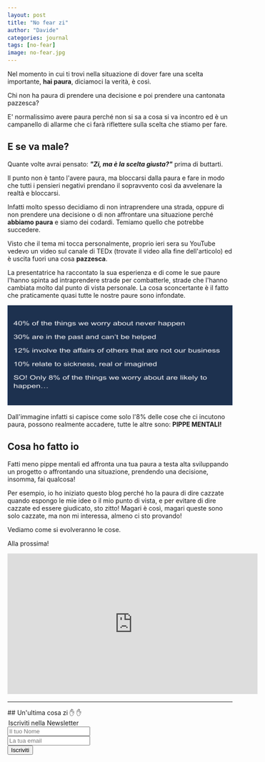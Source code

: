 ```yaml
---
layout: post
title: "No fear zi"
author: "Davide"
categories: journal
tags: [no-fear]
image: no-fear.jpg
---
```


Nel momento in cui ti trovi nella situazione di dover fare una scelta importante, **hai paura**, diciamoci la verità, è così.

Chi non ha paura di prendere una decisione e poi prendere una cantonata pazzesca? 

E' normalissimo avere paura perché non si sa a cosa si va incontro ed è un campanello di allarme che ci farà riflettere sulla scelta che stiamo per fare.

## E se va male?

Quante volte avrai pensato: ***"Zi, ma è la scelta giusta?"*** prima di buttarti. 

Il punto non è tanto l'avere paura, ma bloccarsi dalla paura e fare in modo che tutti i pensieri negativi prendano il sopravvento così da avvelenare la realtà e bloccarsi.

Infatti molto spesso decidiamo di non intraprendere una strada, oppure di non prendere una decisione o di non affrontare una situazione perché **abbiamo paura** e siamo dei codardi. Temiamo quello che potrebbe succedere.

Visto che il tema mi tocca personalmente, proprio ieri sera su YouTube vedevo un video sul canale di TEDx (trovate il video alla fine dell'articolo) ed è uscita fuori una cosa **pazzesca**. 

La presentatrice ha raccontato la sua esperienza e di come le sue paure l'hanno spinta ad intraprendere strade per combatterle, strade che l'hanno cambiata molto dal punto di vista personale. 
La cosa sconcertante è il fatto che praticamente quasi tutte le nostre paure sono infondate. 

<img src="../assets/img/fears.jpg">

Dall'immagine infatti si capisce come solo l'8% delle cose che ci incutono paura, possono realmente accadere, tutte le altre sono: **PIPPE MENTALI!**

## Cosa ho fatto io

Fatti meno pippe mentali ed affronta una tua paura a testa alta sviluppando un progetto o affrontando una situazione, prendendo una decisione, insomma, fai qualcosa! 

Per esempio, io ho iniziato questo blog perché ho la paura di dire cazzate quando espongo le mie idee o il mio punto di vista, e per evitare di dire cazzate ed essere giudicato, sto zitto! 
Magari è così, magari queste sono solo cazzate, ma non mi interessa, almeno ci sto provando!

Vediamo come si evolveranno le cose.

Alla prossima!

<iframe width="560" height="315" src="https://www.youtube.com/embed/-FyVetL1MEw" frameborder="0" allow="autoplay; encrypted-media" allowfullscreen></iframe>

<br>
<hr>
## Un'ultima cosa zi ✋ ✋

<form action="https://sprintstudio.us11.list-manage.com/subscribe/post?u=baa6a96ac00514e2d994c55e2&amp;id=10b14f6753" method="post" id="mc-embedded-subscribe-form" name="mc-embedded-subscribe-form" class="validate" target="_blank" validate>
	<legend>Iscriviti nella Newsletter</legend>
	<div class="form-group">
		<input type="text" name="FNAME" class="form-control" id="mce-FNAME" placeholder="Il tuo Nome" required="">
	</div>
	<div class="form-group">
		<input type="email" name="EMAIL" class="form-control required email" id="mce-EMAIL" placeholder="La tua email" required="">
	</div>
	<div class="form-group">
		<button type="submit" class="btn btn-default" value="Iscriviti" href="">Iscriviti</button>
	</div>
</form>

